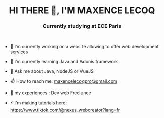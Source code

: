 ## <h1 align="center">HI THERE 👋, I'M MAXENCE LECOQ</h1>


<h3 align="center">Currently studying at ECE Paris</h2>
<br>

- 🔭 I’m currently working on a website allowing to offer web development services

- 🌱 I’m currently learning Java and Adonis framework

- 💬 Ask me about Java, NodeJS or VueJS

- 📫 How to reach me: maxencelecoqpro@gmail.com

- 📄 my experiences : Dev web Freelance

- ⚡ I'm making tutorials here: https://www.tiktok.com/@nexus_webcreator?lang=fr
<!--
**MaxenceLecoq921/MaxenceLecoq921** is a ✨ _special_ ✨ repository because its `README.md` (this file) appears on your GitHub profile.

Here are some ideas to get you started:

- 🔭 I’m currently working on ...
- 🌱 I’m currently learning ...
- 👯 I’m looking to collaborate on ...
- 🤔 I’m looking for help with ...
- 💬 Ask me about ...
- 📫 How to reach me: ...
- 😄 Pronouns: ...
- ⚡ Fun fact: ...
-->
